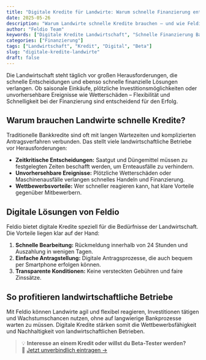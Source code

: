 ```yaml
---
title: "Digitale Kredite für Landwirte: Warum schnelle Finanzierung entscheidend ist"
date: 2025-05-26
description: "Warum Landwirte schnelle Kredite brauchen – und wie Feldio mit digitalen Lösungen hilft, schnell & sicher zu finanzieren."
author: "Feldio Team"
keywords: ["Digitale Kredite Landwirtschaft", "Schnelle Finanzierung Bauern", "Landwirtschaftliche Kredite online", "Feldio digitale Kredite"]
categories: ["Finanzierung"]
tags: ["Landwirtschaft", "Kredit", "Digital", "Beta"]
slug: "digitale-kredite-landwirte"
draft: false
---
```


Die Landwirtschaft steht täglich vor großen Herausforderungen, die schnelle Entscheidungen und ebenso schnelle finanzielle Lösungen verlangen. Ob saisonale Einkäufe, plötzliche Investitionsmöglichkeiten oder unvorhersehbare Ereignisse wie Wetterschäden – Flexibilität und Schnelligkeit bei der Finanzierung sind entscheidend für den Erfolg.

## Warum brauchen Landwirte schnelle Kredite?

Traditionelle Bankkredite sind oft mit langen Wartezeiten und komplizierten Antragsverfahren verbunden. Das stellt viele landwirtschaftliche Betriebe vor Herausforderungen:

- **Zeitkritische Entscheidungen:** Saatgut und Düngemittel müssen zu festgelegten Zeiten beschafft werden, um Ernteausfälle zu verhindern.
- **Unvorhersehbare Ereignisse:** Plötzliche Wetterschäden oder Maschinenausfälle verlangen schnelles Handeln und Finanzierung.
- **Wettbewerbsvorteile:** Wer schneller reagieren kann, hat klare Vorteile gegenüber Mitbewerbern.

## Digitale Lösungen von Feldio

Feldio bietet digitale Kredite speziell für die Bedürfnisse der Landwirtschaft. Die Vorteile liegen klar auf der Hand:

1. **Schnelle Bearbeitung:** Rückmeldung innerhalb von 24 Stunden und Auszahlung in wenigen Tagen.
2. **Einfache Antragstellung:** Digitale Antragsprozesse, die auch bequem per Smartphone erfolgen können.
3. **Transparente Konditionen:** Keine versteckten Gebühren und faire Zinssätze.

## So profitieren landwirtschaftliche Betriebe

Mit Feldio können Landwirte agil und flexibel reagieren, Investitionen tätigen und Wachstumschancen nutzen, ohne auf langwierige Bankprozesse warten zu müssen. Digitale Kredite stärken somit die Wettbewerbsfähigkeit und Nachhaltigkeit von landwirtschaftlichen Betrieben.

> 💡 **Interesse an einem Kredit oder willst du Beta-Tester werden?**  
> 📩 [Jetzt unverbindlich eintragen →](https://feldio.com/de/#cta)
